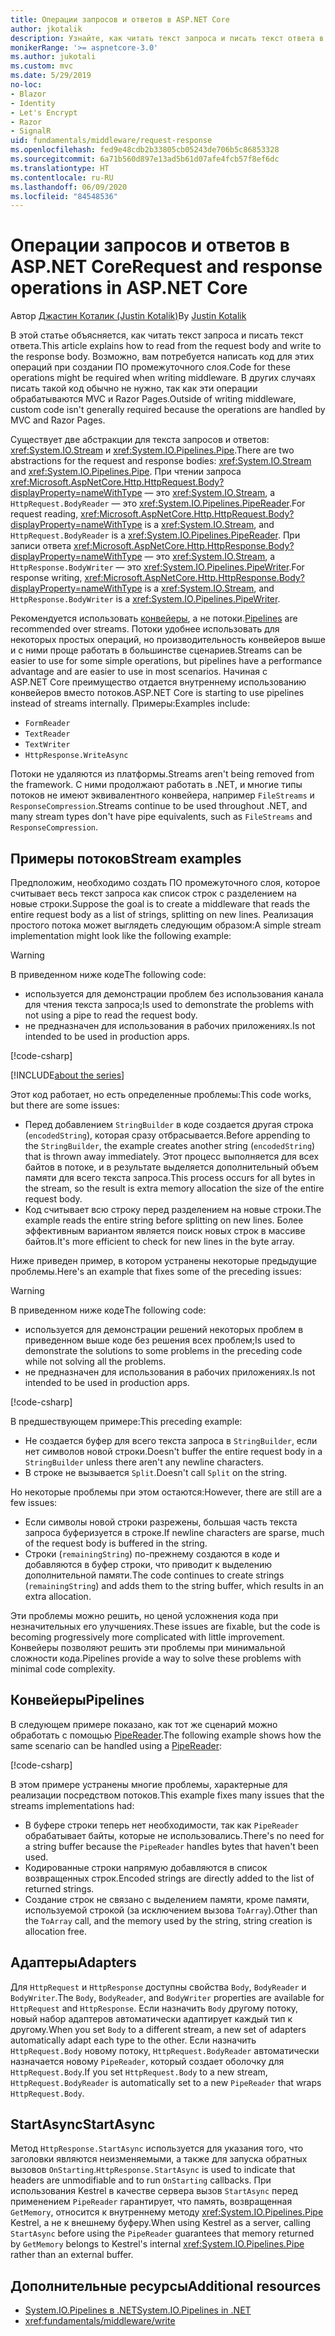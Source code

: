 ```yaml
---
title: Операции запросов и ответов в ASP.NET Core
author: jkotalik
description: Узнайте, как читать текст запроса и писать текст ответа в ASP.NET Core.
monikerRange: '>= aspnetcore-3.0'
ms.author: jukotali
ms.custom: mvc
ms.date: 5/29/2019
no-loc:
- Blazor
- Identity
- Let's Encrypt
- Razor
- SignalR
uid: fundamentals/middleware/request-response
ms.openlocfilehash: fed9e48cdb2b33805cb05243de706b5c86853328
ms.sourcegitcommit: 6a71b560d897e13ad5b61d07afe4fcb57f8ef6dc
ms.translationtype: HT
ms.contentlocale: ru-RU
ms.lasthandoff: 06/09/2020
ms.locfileid: "84548536"
---
```

# <a name="request-and-response-operations-in-aspnet-core"></a><span data-ttu-id="d97e6-103">Операции запросов и ответов в ASP.NET Core</span><span class="sxs-lookup"><span data-stu-id="d97e6-103">Request and response operations in ASP.NET Core</span></span>

<span data-ttu-id="d97e6-104">Автор [Джастин Коталик (Justin Kotalik)](https://github.com/jkotalik)</span><span class="sxs-lookup"><span data-stu-id="d97e6-104">By [Justin Kotalik](https://github.com/jkotalik)</span></span>

<span data-ttu-id="d97e6-105">В этой статье объясняется, как читать текст запроса и писать текст ответа.</span><span class="sxs-lookup"><span data-stu-id="d97e6-105">This article explains how to read from the request body and write to the response body.</span></span> <span data-ttu-id="d97e6-106">Возможно, вам потребуется написать код для этих операций при создании ПО промежуточного слоя.</span><span class="sxs-lookup"><span data-stu-id="d97e6-106">Code for these operations might be required when writing middleware.</span></span> <span data-ttu-id="d97e6-107">В других случаях писать такой код обычно не нужно, так как эти операции обрабатываются MVC и Razor Pages.</span><span class="sxs-lookup"><span data-stu-id="d97e6-107">Outside of writing middleware, custom code isn't generally required because the operations are handled by MVC and Razor Pages.</span></span>

<span data-ttu-id="d97e6-108">Существует две абстракции для текста запросов и ответов: <xref:System.IO.Stream> и <xref:System.IO.Pipelines.Pipe>.</span><span class="sxs-lookup"><span data-stu-id="d97e6-108">There are two abstractions for the request and response bodies: <xref:System.IO.Stream> and <xref:System.IO.Pipelines.Pipe>.</span></span> <span data-ttu-id="d97e6-109">При чтении запроса <xref:Microsoft.AspNetCore.Http.HttpRequest.Body?displayProperty=nameWithType> — это <xref:System.IO.Stream>, а `HttpRequest.BodyReader` — это <xref:System.IO.Pipelines.PipeReader>.</span><span class="sxs-lookup"><span data-stu-id="d97e6-109">For request reading, <xref:Microsoft.AspNetCore.Http.HttpRequest.Body?displayProperty=nameWithType> is a <xref:System.IO.Stream>, and `HttpRequest.BodyReader` is a <xref:System.IO.Pipelines.PipeReader>.</span></span> <span data-ttu-id="d97e6-110">При записи ответа <xref:Microsoft.AspNetCore.Http.HttpResponse.Body?displayProperty=nameWithType> — это <xref:System.IO.Stream>, а `HttpResponse.BodyWriter` — это <xref:System.IO.Pipelines.PipeWriter>.</span><span class="sxs-lookup"><span data-stu-id="d97e6-110">For response writing, <xref:Microsoft.AspNetCore.Http.HttpResponse.Body?displayProperty=nameWithType> is a <xref:System.IO.Stream>, and `HttpResponse.BodyWriter` is a <xref:System.IO.Pipelines.PipeWriter>.</span></span>

<span data-ttu-id="d97e6-111">Рекомендуется использовать [конвейеры](/dotnet/standard/io/pipelines), а не потоки.</span><span class="sxs-lookup"><span data-stu-id="d97e6-111">[Pipelines](/dotnet/standard/io/pipelines) are recommended over streams.</span></span> <span data-ttu-id="d97e6-112">Потоки удобнее использовать для некоторых простых операций, но производительность конвейеров выше и с ними проще работать в большинстве сценариев.</span><span class="sxs-lookup"><span data-stu-id="d97e6-112">Streams can be easier to use for some simple operations, but pipelines have a performance advantage and are easier to use in most scenarios.</span></span> <span data-ttu-id="d97e6-113">Начиная с ASP.NET Core преимущество отдается внутреннему использованию конвейеров вместо потоков.</span><span class="sxs-lookup"><span data-stu-id="d97e6-113">ASP.NET Core is starting to use pipelines instead of streams internally.</span></span> <span data-ttu-id="d97e6-114">Примеры:</span><span class="sxs-lookup"><span data-stu-id="d97e6-114">Examples include:</span></span>

* `FormReader`
* `TextReader`
* `TextWriter`
* `HttpResponse.WriteAsync`

<span data-ttu-id="d97e6-115">Потоки не удаляются из платформы.</span><span class="sxs-lookup"><span data-stu-id="d97e6-115">Streams aren't being removed from the framework.</span></span> <span data-ttu-id="d97e6-116">С ними продолжают работать в .NET, и многие типы потоков не имеют эквивалентного конвейера, например `FileStreams` и `ResponseCompression`.</span><span class="sxs-lookup"><span data-stu-id="d97e6-116">Streams continue to be used throughout .NET, and many stream types don't have pipe equivalents, such as `FileStreams` and `ResponseCompression`.</span></span>

## <a name="stream-examples"></a><span data-ttu-id="d97e6-117">Примеры потоков</span><span class="sxs-lookup"><span data-stu-id="d97e6-117">Stream examples</span></span>

<span data-ttu-id="d97e6-118">Предположим, необходимо создать ПО промежуточного слоя, которое считывает весь текст запроса как список строк с разделением на новые строки.</span><span class="sxs-lookup"><span data-stu-id="d97e6-118">Suppose the goal is to create a middleware that reads the entire request body as a list of strings, splitting on new lines.</span></span> <span data-ttu-id="d97e6-119">Реализация простого потока может выглядеть следующим образом:</span><span class="sxs-lookup"><span data-stu-id="d97e6-119">A simple stream implementation might look like the following example:</span></span>

> [!WARNING]
> <span data-ttu-id="d97e6-120">В приведенном ниже коде</span><span class="sxs-lookup"><span data-stu-id="d97e6-120">The following code:</span></span>
> * <span data-ttu-id="d97e6-121">используется для демонстрации проблем без использования канала для чтения текста запроса;</span><span class="sxs-lookup"><span data-stu-id="d97e6-121">Is used to demonstrate the problems with not using a pipe to read the request body.</span></span>
> * <span data-ttu-id="d97e6-122">не предназначен для использования в рабочих приложениях.</span><span class="sxs-lookup"><span data-stu-id="d97e6-122">Is not intended to be used in production apps.</span></span>

[!code-csharp[](request-response/samples/3.x/RequestResponseSample/Startup.cs?name=GetListOfStringsFromStream)]

[!INCLUDE[about the series](~/includes/code-comments-loc.md)]

<span data-ttu-id="d97e6-123">Этот код работает, но есть определенные проблемы:</span><span class="sxs-lookup"><span data-stu-id="d97e6-123">This code works, but there are some issues:</span></span>

* <span data-ttu-id="d97e6-124">Перед добавлением `StringBuilder` в коде создается другая строка (`encodedString`), которая сразу отбрасывается.</span><span class="sxs-lookup"><span data-stu-id="d97e6-124">Before appending to the `StringBuilder`, the example creates another string (`encodedString`) that is thrown away immediately.</span></span> <span data-ttu-id="d97e6-125">Этот процесс выполняется для всех байтов в потоке, и в результате выделяется дополнительный объем памяти для всего текста запроса.</span><span class="sxs-lookup"><span data-stu-id="d97e6-125">This process occurs for all bytes in the stream, so the result is extra memory allocation the size of the entire request body.</span></span>
* <span data-ttu-id="d97e6-126">Код считывает всю строку перед разделением на новые строки.</span><span class="sxs-lookup"><span data-stu-id="d97e6-126">The example reads the entire string before splitting on new lines.</span></span> <span data-ttu-id="d97e6-127">Более эффективным вариантом является поиск новых строк в массиве байтов.</span><span class="sxs-lookup"><span data-stu-id="d97e6-127">It's more efficient to check for new lines in the byte array.</span></span>

<span data-ttu-id="d97e6-128">Ниже приведен пример, в котором устранены некоторые предыдущие проблемы.</span><span class="sxs-lookup"><span data-stu-id="d97e6-128">Here's an example that fixes some of the preceding issues:</span></span>

> [!WARNING]
> <span data-ttu-id="d97e6-129">В приведенном ниже коде</span><span class="sxs-lookup"><span data-stu-id="d97e6-129">The following code:</span></span>
> * <span data-ttu-id="d97e6-130">используется для демонстрации решений некоторых проблем в приведенном выше коде без решения всех проблем;</span><span class="sxs-lookup"><span data-stu-id="d97e6-130">Is used to demonstrate the solutions to some problems in the preceding code while not solving all the problems.</span></span>
> * <span data-ttu-id="d97e6-131">не предназначен для использования в рабочих приложениях.</span><span class="sxs-lookup"><span data-stu-id="d97e6-131">Is not intended to be used in production apps.</span></span>

[!code-csharp[](request-response/samples/3.x/RequestResponseSample/Startup.cs?name=GetListOfStringsFromStreamMoreEfficient)]

<span data-ttu-id="d97e6-132">В предшествующем примере:</span><span class="sxs-lookup"><span data-stu-id="d97e6-132">This preceding example:</span></span>

* <span data-ttu-id="d97e6-133">Не создается буфер для всего текста запроса в `StringBuilder`, если нет символов новой строки.</span><span class="sxs-lookup"><span data-stu-id="d97e6-133">Doesn't buffer the entire request body in a `StringBuilder` unless there aren't any newline characters.</span></span>
* <span data-ttu-id="d97e6-134">В строке не вызывается `Split`.</span><span class="sxs-lookup"><span data-stu-id="d97e6-134">Doesn't call `Split` on the string.</span></span>

<span data-ttu-id="d97e6-135">Но некоторые проблемы при этом остаются:</span><span class="sxs-lookup"><span data-stu-id="d97e6-135">However, there are still are a few issues:</span></span>

* <span data-ttu-id="d97e6-136">Если символы новой строки разрежены, большая часть текста запроса буферизуется в строке.</span><span class="sxs-lookup"><span data-stu-id="d97e6-136">If newline characters are sparse, much of the request body is buffered in the string.</span></span>
* <span data-ttu-id="d97e6-137">Строки (`remainingString`) по-прежнему создаются в коде и добавляются в буфер строки, что приводит к выделению дополнительной памяти.</span><span class="sxs-lookup"><span data-stu-id="d97e6-137">The code continues to create strings (`remainingString`) and adds them to the string buffer, which results in an extra allocation.</span></span>

<span data-ttu-id="d97e6-138">Эти проблемы можно решить, но ценой усложнения кода при незначительных его улучшениях.</span><span class="sxs-lookup"><span data-stu-id="d97e6-138">These issues are fixable, but the code is becoming progressively more complicated with little improvement.</span></span> <span data-ttu-id="d97e6-139">Конвейеры позволяют решить эти проблемы при минимальной сложности кода.</span><span class="sxs-lookup"><span data-stu-id="d97e6-139">Pipelines provide a way to solve these problems with minimal code complexity.</span></span>

## <a name="pipelines"></a><span data-ttu-id="d97e6-140">Конвейеры</span><span class="sxs-lookup"><span data-stu-id="d97e6-140">Pipelines</span></span>

<span data-ttu-id="d97e6-141">В следующем примере показано, как тот же сценарий можно обработать с помощью [PipeReader](/dotnet/standard/io/pipelines#pipe).</span><span class="sxs-lookup"><span data-stu-id="d97e6-141">The following example shows how the same scenario can be handled using a [PipeReader](/dotnet/standard/io/pipelines#pipe):</span></span>

[!code-csharp[](request-response/samples/3.x/RequestResponseSample/Startup.cs?name=GetListOfStringFromPipe)]

<span data-ttu-id="d97e6-142">В этом примере устранены многие проблемы, характерные для реализации посредством потоков.</span><span class="sxs-lookup"><span data-stu-id="d97e6-142">This example fixes many issues that the streams implementations had:</span></span>

* <span data-ttu-id="d97e6-143">В буфере строки теперь нет необходимости, так как `PipeReader` обрабатывает байты, которые не использовались.</span><span class="sxs-lookup"><span data-stu-id="d97e6-143">There's no need for a string buffer because the `PipeReader` handles bytes that haven't been used.</span></span>
* <span data-ttu-id="d97e6-144">Кодированные строки напрямую добавляются в список возвращенных строк.</span><span class="sxs-lookup"><span data-stu-id="d97e6-144">Encoded strings are directly added to the list of returned strings.</span></span>
* <span data-ttu-id="d97e6-145">Создание строк не связано с выделением памяти, кроме памяти, используемой строкой (за исключением вызова `ToArray`).</span><span class="sxs-lookup"><span data-stu-id="d97e6-145">Other than the `ToArray` call, and the memory used by the string, string creation is allocation free.</span></span>

## <a name="adapters"></a><span data-ttu-id="d97e6-146">Адаптеры</span><span class="sxs-lookup"><span data-stu-id="d97e6-146">Adapters</span></span>

<span data-ttu-id="d97e6-147">Для `HttpRequest` и `HttpResponse` доступны свойства `Body`, `BodyReader` и `BodyWriter`.</span><span class="sxs-lookup"><span data-stu-id="d97e6-147">The `Body`, `BodyReader`, and `BodyWriter` properties are available for `HttpRequest` and `HttpResponse`.</span></span> <span data-ttu-id="d97e6-148">Если назначить `Body` другому потоку, новый набор адаптеров автоматически адаптирует каждый тип к другому.</span><span class="sxs-lookup"><span data-stu-id="d97e6-148">When you set `Body` to a different stream, a new set of adapters automatically adapt each type to the other.</span></span> <span data-ttu-id="d97e6-149">Если назначить `HttpRequest.Body` новому потоку, `HttpRequest.BodyReader` автоматически назначается новому `PipeReader`, который создает оболочку для `HttpRequest.Body`.</span><span class="sxs-lookup"><span data-stu-id="d97e6-149">If you set `HttpRequest.Body` to a new stream, `HttpRequest.BodyReader` is automatically set to a new `PipeReader` that wraps `HttpRequest.Body`.</span></span>

## <a name="startasync"></a><span data-ttu-id="d97e6-150">StartAsync</span><span class="sxs-lookup"><span data-stu-id="d97e6-150">StartAsync</span></span>

<span data-ttu-id="d97e6-151">Метод `HttpResponse.StartAsync` используется для указания того, что заголовки являются неизменяемыми, а также для запуска обратных вызовов `OnStarting`.</span><span class="sxs-lookup"><span data-stu-id="d97e6-151">`HttpResponse.StartAsync` is used to indicate that headers are unmodifiable and to run `OnStarting` callbacks.</span></span> <span data-ttu-id="d97e6-152">При использования Kestrel в качестве сервера вызов `StartAsync` перед применением `PipeReader` гарантирует, что память, возвращенная `GetMemory`, относится к внутреннему методу <xref:System.IO.Pipelines.Pipe> Kestrel, а не к внешнему буферу.</span><span class="sxs-lookup"><span data-stu-id="d97e6-152">When using Kestrel as a server, calling `StartAsync` before using the `PipeReader` guarantees that memory returned by `GetMemory` belongs to Kestrel's internal <xref:System.IO.Pipelines.Pipe> rather than an external buffer.</span></span>

## <a name="additional-resources"></a><span data-ttu-id="d97e6-153">Дополнительные ресурсы</span><span class="sxs-lookup"><span data-stu-id="d97e6-153">Additional resources</span></span>

* [<span data-ttu-id="d97e6-154">System.IO.Pipelines в .NET</span><span class="sxs-lookup"><span data-stu-id="d97e6-154">System.IO.Pipelines in .NET</span></span>](/dotnet/standard/io/pipelines)
* <xref:fundamentals/middleware/write>

<!-- Test with Postman or other tool. See image in static directory. -->
